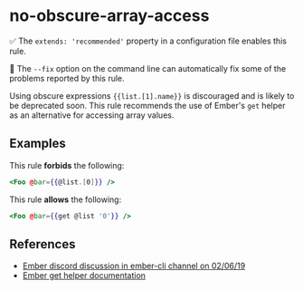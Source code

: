 # no-obscure-array-access

✅ The `extends: 'recommended'` property in a configuration file enables this rule.

🔧 The `--fix` option on the command line can automatically fix some of the problems reported by this rule.

Using obscure expressions `{{list.[1].name}}` is discouraged and is likely to be deprecated soon.
This rule recommends the use of Ember's `get` helper as an alternative for accessing array values.

## Examples

This rule **forbids** the following:

```hbs
<Foo @bar={{@list.[0]}} />
```

This rule **allows** the following:

```hbs
<Foo @bar={{get @list '0'}} />
```

## References

- [Ember discord discussion in ember-cli channel on 02/06/19](https://discord.com/channels/480462759797063690/486548111221719040/542753450144956436)
- [Ember get helper documentation](https://guides.emberjs.com/release/components/helper-functions/#toc_the-get-helper)
